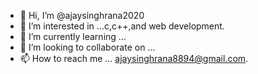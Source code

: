 - 👋 Hi, I’m @ajaysinghrana2020
- 👀 I’m interested in ...c,c++,and web development.
- 🌱 I’m currently learning ... 
- 💞️ I’m looking to collaborate on ...
- 📫 How to reach me ... ajaysinghrana8894@gmail.com.

<!---
ajaysinghrana2020/ajaysinghrana2020 is a ✨ special ✨ repository because its `README.md` (this file) appears on your GitHub profile.
You can click the Preview link to take a look at your changes.
--->
